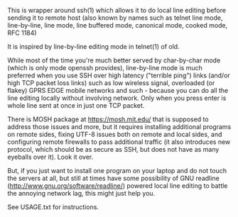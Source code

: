 This is wrapper around ssh(1) which allows it to do local line editing
before sending it to remote host (also known by names such as telnet line mode,
line-by-line, line mode, line buffered mode, canonical mode, cooked mode,
RFC 1184)

It is inspired by line-by-line editing mode in telnet(1) of old.  

While most of the time you're much better served by char-by-char mode (which
is only mode openssh provides), line-by-line mode is much preferred when you
use SSH over high latency ("terrible ping") links (and/or high TCP packet loss
links) such as low wireless signal, overloaded (or flakey) GPRS EDGE mobile
networks and such - because you can do all the line editing locally without
involving network. Only when you press enter is whole line sent at once in
just one TCP packet.

There is MOSH package at https://mosh.mit.edu/ that is supposed to address
those issues and more, but it requires installing additional programs on
remote sides, fixing UTF-8 issues both on remote and local sides, and
configuring remote firewalls to pass additional traffic (it also introduces
new protocol, which should be as secure as SSH, but does not have as many
eyeballs over it). Look it over.

But, if you just want to install one program on your laptop and do not touch
the servers at all, but still at times have some possibility of GNU readline 
(http://www.gnu.org/software/readline/) powered local line editing to battle 
the annoying network lag, this might just help you.

See USAGE.txt for instructions.
